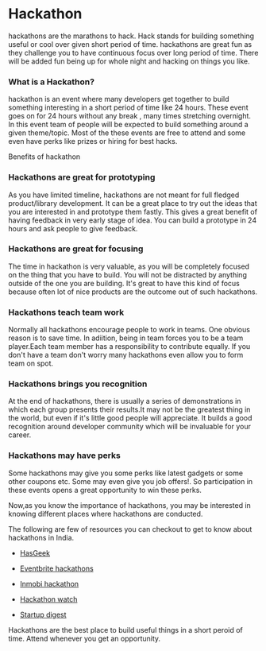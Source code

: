 # Hackathon
hackathons are the marathons to hack. Hack stands for building something useful or cool over given short period of time. hackathons are great fun as they challenge you to have continuous focus over long period of time. There will be added fun being up for whole night and hacking on things you like.


### What is a Hackathon?
hackathon is an event where many developers get together to build something interesting in a short period of time like 24 hours. These event goes on for 24 hours without any break , many times stretching overnight. In this event team of people will be expected to build something around a given theme/topic. Most of the these events are free to attend and some even have perks like prizes or hiring for best hacks.


Benefits of hackathon

### Hackathons are great for prototyping
As you have limited timeline, hackathons are not meant for full fledged product/library development. It can be a great place to try out the ideas that you are interested in and prototype them fastly. This gives a great benefit of having feedback in very early stage of idea. You can build a prototype in 24 hours and ask people to give feedback.

### Hackathons are great for focusing
The time in hackathon is very valuable, as you will be completely focused on the thing that you have to build. You will not be distracted by anything outside of the one you are building. It's great to have this kind of focus because often lot of nice products are the outcome out of such hackathons.

### Hackathons teach team work
Normally all hackathons encourage people to work in teams. One obvious reason is to save time. In adiition, being in team forces you to be a team player.Each team member has a responsibility to contribute equally. If you don't have a team don't worry many hackathons even allow you to form team on spot.

### Hackathons brings you recognition
At the end of hackathons, there is usually a series of demonstrations in which each group presents their results.It may not be the greatest thing in the world, but even if it's little good people will appreciate. It builds a good recognition around developer community which will be invaluable for your career.

### Hackathons may have perks
Some hackathons may give you some perks like latest gadgets or some other coupons etc. Some may even give you job offers!. So participation in these events opens a great opportunity to win these perks.

Now,as you know the importance of hackathons, you may be interested in knowing different places where hackathons are conducted.

The following are few of resources you can checkout to get to know about hackathons in India.

* [HasGeek](https://hacknight.in/)

* [Eventbrite hackathons](http://www.eventbrite.com/)

* [Inmobi hackathon](http://technology.inmobi.com/events/)

* [Hackathon watch](https://twitter.com/HackathonWatch)

* [Startup digest](https://www.startupdigest.com/)


Hackathons are the best place to build useful things in a short peroid of time. Attend whenever you get an opportunity.













